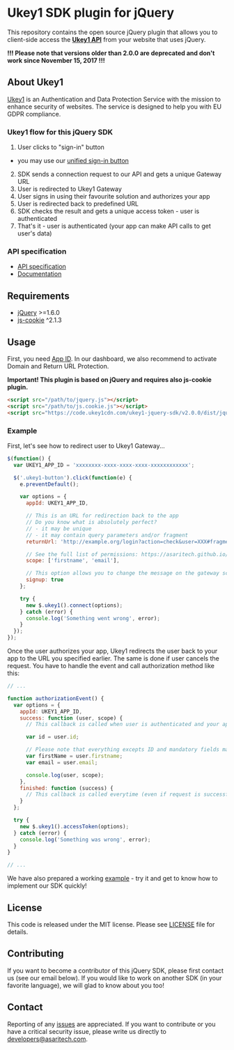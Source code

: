 # Ukey1 SDK plugin for jQuery

This repository contains the open source jQuery plugin that allows you to client-side access the **[Ukey1 API](http://ukey.one)** from your website that uses jQuery.

**!!! Please note that versions older than 2.0.0 are deprecated and don't work since November 15, 2017 !!!**

## About Ukey1

[Ukey1](https://ukey.one) is an Authentication and Data Protection Service with the mission to enhance security of websites. 
The service is designed to help you with EU GDPR compliance.

### Ukey1 flow for this jQuery SDK

1. User clicks to "sign-in" button
  - you may use our [unified sign-in button](https://github.com/asaritech/ukey1-signin-button)
2. SDK sends a connection request to our API and gets a unique Gateway URL
3. User is redirected to Ukey1 Gateway
4. User signs in using their favourite solution and authorizes your app
5. User is redirected back to predefined URL
6. SDK checks the result and gets a unique access token - user is authenticated
7. That's it - user is authenticated (your app can make API calls to get user's data)

### API specification

- [API specification](https://ukey1.docs.apiary.io/)
- [Documentation](https://asaritech.github.io/ukey1-docs/)

## Requirements

- [jQuery](http://jQuery.com/) >=1.6.0
- [js-cookie](https://www.npmjs.com/package/js-cookie) ^2.1.3

## Usage

First, you need [App ID](https://dashboard.ukey.one/developer). In our dashboard, we also recommend to activate Domain and Return URL Protection.

**Important! This plugin is based on jQuery and requires also js-cookie plugin.**

```html
<script src="/path/to/jquery.js"></script>
<script src="/path/to/js.cookie.js"></script>
<script src="https://code.ukey1cdn.com/ukey1-jquery-sdk/v2.0.0/dist/jquery.ukey1.min.js"></script>
```

### Example

First, let's see how to redirect user to Ukey1 Gateway...

```javascript
$(function() {
  var UKEY1_APP_ID = 'xxxxxxxx-xxxx-xxxx-xxxx-xxxxxxxxxxxx';

  $('.ukey1-button').click(function(e) {
    e.preventDefault();

    var options = {
      appId: UKEY1_APP_ID,

      // This is an URL for redirection back to the app
      // Do you know what is absolutely perfect?
      // - it may be unique
      // - it may contain query parameters and/or fragment
      returnUrl: 'http://example.org/login?action=check&user=XXX#fragment',

      // See the full list of permissions: https://asaritech.github.io/ukey1-docs/Docs/Permissions/#data-fields
      scope: ['firstname', 'email'],

      // This option allows you to change the message on the gateway screen ("Sign up" versus "Log in")
      signup: true
    };

    try {
      new $.ukey1().connect(options);
    } catch (error) {
      console.log('Something went wrong', error);
    }
  });
});
```

Once the user authorizes your app, Ukey1 redirects the user back to your app to the URL you specified earlier. 
The same is done if user cancels the request. You have to handle the event and call authorization method like this:

```javascript
// ...

function authorizationEvent() {
  var options = {
    appId: UKEY1_APP_ID,
    success: function (user, scope) {
      // This callback is called when user is authenticated and your app is authorized

      var id = user.id;

      // Please note that everything excepts ID and mandatory fields may be empty if the user decides to not to grant you access to that field
      var firstName = user.firstname;
      var email = user.email;

      console.log(user, scope);
    },
    finished: function (success) {
      // This callback is called everytime (even if request is successful or not)
    }
  };

  try {
    new $.ukey1().accessToken(options);
  } catch (error) {
    console.log('Something was wrong', error);
  }
}

// ...
```

We have also prepared a working [example](https://github.com/noo-zh/ukey1-jquery-sdk-example) - try it and get to know how to implement our SDK quickly!

## License

This code is released under the MIT license. Please see [LICENSE](https://github.com/asaritech/ukey1-jquery-sdk/blob/master/LICENSE) file for details.

## Contributing

If you want to become a contributor of this jQuery SDK, please first contact us (see our email below).
If you would like to work on another SDK (in your favorite language), we will glad to know about you too!

## Contact

Reporting of any [issues](https://github.com/asaritech/ukey1-jquery-sdk/issues) are appreciated.
If you want to contribute or you have a critical security issue, please write us directly to [developers@asaritech.com](mailto:developers@asaritech.com).
